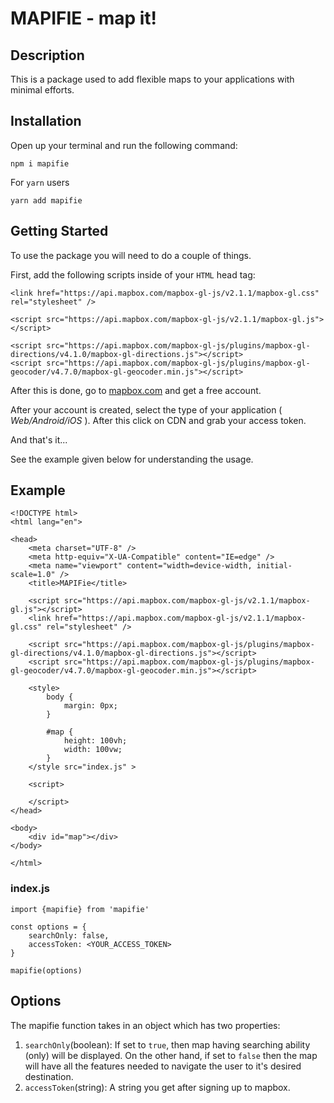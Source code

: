 # MAPIFIE - map it!

## Description

This is a package used to add flexible maps to your applications with minimal efforts.

## Installation

Open up your terminal and run the following command:

`npm i mapifie`

For `yarn` users

`yarn add mapifie`

## Getting Started

To use the package you will need to do a couple of things.

First, add the following scripts inside of your `HTML` head tag:

```
<link href="https://api.mapbox.com/mapbox-gl-js/v2.1.1/mapbox-gl.css" rel="stylesheet" />

<script src="https://api.mapbox.com/mapbox-gl-js/v2.1.1/mapbox-gl.js"></script>

<script src="https://api.mapbox.com/mapbox-gl-js/plugins/mapbox-gl-directions/v4.1.0/mapbox-gl-directions.js"></script>
<script src="https://api.mapbox.com/mapbox-gl-js/plugins/mapbox-gl-geocoder/v4.7.0/mapbox-gl-geocoder.min.js"></script>
```

After this is done, go to [mapbox.com](https://account.mapbox.com/) and get a free account.

After your account is created, select the type of your application ( _Web/Android/iOS_ ). After this click on CDN and grab your access token.

And that's it...

See the example given below for understanding the usage.

## Example

```
<!DOCTYPE html>
<html lang="en">

<head>
    <meta charset="UTF-8" />
    <meta http-equiv="X-UA-Compatible" content="IE=edge" />
    <meta name="viewport" content="width=device-width, initial-scale=1.0" />
    <title>MAPIFie</title>

    <script src="https://api.mapbox.com/mapbox-gl-js/v2.1.1/mapbox-gl.js"></script>
    <link href="https://api.mapbox.com/mapbox-gl-js/v2.1.1/mapbox-gl.css" rel="stylesheet" />

    <script src="https://api.mapbox.com/mapbox-gl-js/plugins/mapbox-gl-directions/v4.1.0/mapbox-gl-directions.js"></script>
    <script src="https://api.mapbox.com/mapbox-gl-js/plugins/mapbox-gl-geocoder/v4.7.0/mapbox-gl-geocoder.min.js"></script>

    <style>
        body {
            margin: 0px;
        }

        #map {
            height: 100vh;
            width: 100vw;
        }
    </style src="index.js" >

    <script>

    </script>
</head>

<body>
    <div id="map"></div>
</body>

</html>
```

### index.js

```
import {mapifie} from 'mapifie'

const options = {
    searchOnly: false,
    accessToken: <YOUR_ACCESS_TOKEN>
}

mapifie(options)
```

## Options

The mapifie function takes in an object which has two properties:
1. `searchOnly`(boolean): If set to `true`, then map having searching ability (only) will be displayed. On the other hand, if set to `false` then the map will have all the features needed to navigate the user to it's desired destination.
2. `accessToken`(string): A string you get after signing up to mapbox.
